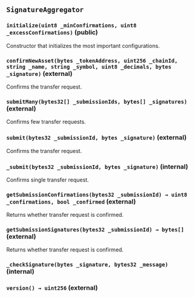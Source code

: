 ## `SignatureAggregator`






### `initialize(uint8 _minConfirmations, uint8 _excessConfirmations)` (public)



Constructor that initializes the most important configurations.


### `confirmNewAsset(bytes _tokenAddress, uint256 _chainId, string _name, string _symbol, uint8 _decimals, bytes _signature)` (external)



Confirms the transfer request.

### `submitMany(bytes32[] _submissionIds, bytes[] _signatures)` (external)



Confirms few transfer requests.


### `submit(bytes32 _submissionId, bytes _signature)` (external)



Confirms the transfer request.


### `_submit(bytes32 _submissionId, bytes _signature)` (internal)



Confirms single transfer request.


### `getSubmissionConfirmations(bytes32 _submissionId) → uint8 _confirmations, bool _confirmed` (external)



Returns whether transfer request is confirmed.


### `getSubmissionSignatures(bytes32 _submissionId) → bytes[]` (external)



Returns whether transfer request is confirmed.


### `_checkSignature(bytes _signature, bytes32 _message)` (internal)





### `version() → uint256` (external)








